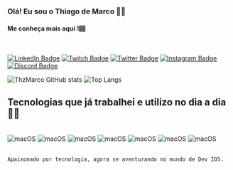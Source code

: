 
### Olá! Eu sou o Thiago de Marco 👋🏽
#### Me conheça mais aqui 👇🏽

<br/>

[![LinkedIn Badge](https://img.shields.io/badge/LinkedIn-0077B5?style=for-the-badge&logo=linkedin&logoColor=white)](https://www.linkedin.com/in/thiago-de-marco-14a5b2177/)
[![Twitch Badge](https://img.shields.io/badge/Twitch-9146FF?style=for-the-badge&logo=twitch&logoColor=white)](https://www.twitch.tv/thzgameplay)
[![Twitter Badge](https://img.shields.io/badge/Twitter-1DA1F2?style=for-the-badge&logo=twitter&logoColor=white)](https://twitter.com/thzgameplay)
[![Instagram Badge](https://img.shields.io/badge/Instagram-E4405F?style=for-the-badge&logo=instagram&logoColor=white)](https://www.instagram.com/thdemarcoo/)
[![Discord Badge](https://img.shields.io/badge/Discord-7289DA?style=for-the-badge&logo=discord&logoColor=white
)](https://discord.gg/8cvxZnmQTH)


![ThzMarco GitHub stats](https://github-readme-stats.vercel.app/api?username=ThzMarco&show_icons=true&theme=dracula)
![Top Langs](https://github-readme-stats.vercel.app/api/top-langs/?username=ThzMarco&hide_progress=true)

## Tecnologias que já trabalhei e utilizo no dia a dia 🤖🦾

<div style="display: inline_block"><br/>
    <img align="center" alt="macOS" src="https://img.shields.io/badge/mac%20os-000000?style=for-the-badge&logo=apple&logoColor=white"/>
    <img align="center" alt="macOS" src="https://img.shields.io/badge/Windows-0078D6?style=for-the-badge&logo=windows&logoColor=white"/>
    <img align="center" alt="macOS" src="https://img.shields.io/badge/Ubuntu-E95420?style=for-the-badge&logo=ubuntu&logoColor=white"/>
    <img align="center" alt="macOS" src="https://img.shields.io/badge/Swift-FA7343?style=for-the-badge&logo=swift&logoColor=white"/>
    <img align="center" alt="macOS" src="https://img.shields.io/badge/Powershell-2CA5E0?style=for-the-badge&logo=powershell&logoColor=white"/>
    <img align="center" alt="macOS" src="https://img.shields.io/badge/HTML-239120?style=for-the-badge&logo=html5&logoColor=white"/>
    <img align="center" alt="macOS" src="https://img.shields.io/badge/JavaScript-F7DF1E?style=for-the-badge&logo=javascript&logoColor=black"/> <div/> <br/>

    Apaixonado por tecnologia, agora se aventurando no mundo de Dev IOS.

